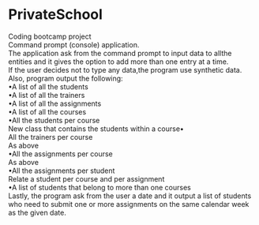 # PrivateSchool
Coding bootcamp project<br/>
Command prompt (console) application.<br/>
The application ask from the command prompt to input data to allthe entities and it gives the option to add more than one entry at a time.<br/>
If the user decides not to type any data,the program use synthetic data.<br/>
Also, program output the following:<br/>
•A list of all the students<br/>
•A list of all the trainers<br/>
•A list of all the assignments<br/>
•A list of all the courses<br/>
•All the students per course<br/>
New class that contains the students within a course•<br/>
All the trainers per course<br/>
As above<br/>
•All the assignments per course<br/>
As above<br/>
•All the assignments per student<br/>
Relate a student per course and per assignment<br/>
•A list of students that belong to more than one courses<br/>
Lastly, the program ask from the user a date and it output a list of students who need to submit one or more assignments on the same calendar week as the given date.
